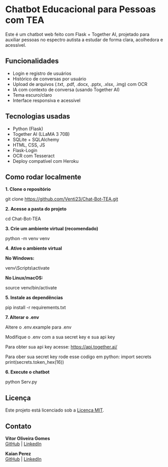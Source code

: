 # Chatbot Educacional para Pessoas com TEA

Este é um chatbot web feito com Flask + Together AI, projetado para auxiliar pessoas no espectro autista a estudar de forma clara, acolhedora e acessível.

## Funcionalidades

- Login e registro de usuários
- Histórico de conversas por usuário
- Upload de arquivos (.txt, .pdf, .docx, .pptx, .xlsx, .img) com OCR
- IA com contexto de conversa (usando Together AI)
- Tema escuro/claro
- Interface responsiva e acessível

## Tecnologias usadas

- Python (Flask)
- Together AI (LLaMA 3 70B)
- SQLite + SQLAlchemy
- HTML, CSS, JS
- Flask-Login
- OCR com Tesseract
- Deploy compatível com Heroku

## Como rodar localmente

**1. Clone o repositório**

git clone https://github.com/Venti23/Chat-Bot-TEA.git

**2. Acesse a pasta do projeto**

cd Chat-Bot-TEA

**3. Crie um ambiente virtual (recomendado)**

python -m venv venv

**4. Ative o ambiente virtual**

**No Windows:**

venv\Scripts\activate

**No Linux/macOS:**

source venv/bin/activate

 **5. Instale as dependências**
 
pip install -r requirements.txt

 **7. Alterar o .env**
 
Altere o .env.example para .env 

Modifique o .env com a sua secret key e sua api key

Para obter sua api key acesse: https://api.together.ai/

Para ober sua secret key rode esse codigo em python:
 import secrets
 print(secrets.token_hex(16))

**6. Execute o chatbot**

python Serv.py

## Licença

Este projeto está licenciado sob a [Licença MIT](LICENSE).

## Contato

**Vitor Oliveira Gomes**  
[GitHub](https://github.com/VitorOliveiraGomes) | [LinkedIn](https://www.linkedin.com/in/vitor-oliveira-gomes-610670317)

**Kaian Perez**  
[GitHub](https://github.com/kaiiiarchives) | [LinkedIn](https://www.linkedin.com/in/kaian-perez-7803792bb/)

